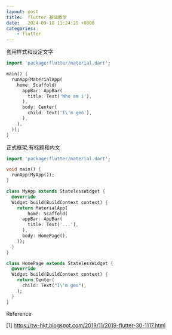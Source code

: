 ```yaml
---
layout: post
title:  flutter 基础教学
date:   2024-09-18 11:24:29 +0800
categories: 
    - flutter
---
```


套用样式和设定文字

```dart
import 'package:flutter/material.dart';

main() {
  runApp(MaterialApp(
    home: Scaffold(
      appBar: AppBar(
        title: Text('Who am i'),
      ),
      body: Center(
        child: Text('I\'m geo'),
      ),
    ),
  ));
}
```

正式框架,有标题和内文

```dart
import 'package:flutter/material.dart';

void main() {
  runApp(MyApp());
}

class MyApp extends StatelessWidget {
  @override
  Widget build(BuildContext context) {
    return MaterialApp(
        home: Scaffold(
      appBar: AppBar(
        title: Text('...'),
      ),
      body: HomePage(),
    ));
  }
}

class HomePage extends StatelessWidget {
  @override
  Widget build(BuildContext context) {
    return Center(
      child: Text("I\'m geo"),
    );
  }
}
```

Reference

[1] https://tw-hkt.blogspot.com/2019/11/2019-flutter-30-1117.html